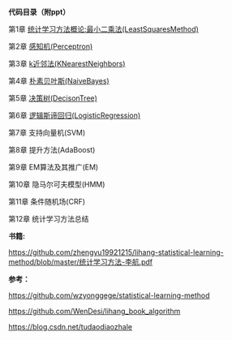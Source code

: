 **代码目录（附ppt）**

第1章  [统计学习方法概论:最小二乘法(LeastSquaresMethod)](https://github.com/zhengyu19921215/lihang-statistical-learning-method/tree/master/code/1-LeastSquaresMethod)

第2章  [感知机(Perceptron)](https://github.com/zhengyu19921215/lihang-statistical-learning-method/tree/master/code/2-Perceptron)

第3章  [k近邻法(KNearestNeighbors)](https://github.com/zhengyu19921215/lihang-statistical-learning-method/blob/master/code/3-KNearestNeighbors)

第4章  [朴素贝叶斯(NaiveBayes)](https://github.com/zhengyu19921215/lihang-statistical-learning-method/tree/master/code/4-NaiveBayes)

第5章  [决策树(DecisonTree)](https://github.com/zhengyu19921215/lihang-statistical-learning-method/tree/master/code/5-DecisonTree)

第6章 [逻辑斯谛回归(LogisticRegression)](https://github.com/zhengyu19921215/lihang-statistical-learning-method/tree/master/code/6-LogisticRegression)

第7章 支持向量机(SVM)

第8章 提升方法(AdaBoost)

第9章 EM算法及其推广(EM)

第10章 隐马尔可夫模型(HMM)

第11章 条件随机场(CRF)

第12章 统计学习方法总结

**书籍:**

https://github.com/zhengyu19921215/lihang-statistical-learning-method/blob/master/统计学习方法-李航.pdf

**参考：**

https://github.com/wzyonggege/statistical-learning-method

https://github.com/WenDesi/lihang_book_algorithm

https://blog.csdn.net/tudaodiaozhale


